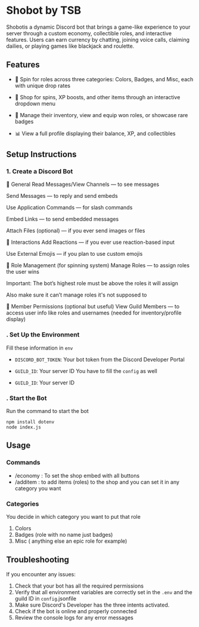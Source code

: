 # Shobot by TSB
 Shobotis a dynamic Discord bot that brings a game-like experience to your server through a custom economy, collectible roles, and interactive features. Users can earn currency by chatting, joining voice calls, claiming dailies, or playing games like blackjack and roulette.
 
## Features

- 🎰 Spin for roles across three categories: Colors, Badges, and Misc, each with unique drop rates

- 🛒 Shop for spins, XP boosts, and other items through an interactive dropdown menu

- 🎒 Manage their inventory, view and equip won roles, or showcase rare badges

- 📊 View a full profile displaying their balance, XP, and collectibles

## Setup Instructions

### 1. Create a Discord Bot

🔹 General
Read Messages/View Channels — to see messages

Send Messages — to reply and send embeds

Use Application Commands — for slash commands

Embed Links — to send embedded messages

Attach Files (optional) — if you ever send images or files

🔹 Interactions
Add Reactions — if you ever use reaction-based input

Use External Emojis — if you plan to use custom emojis

🔹 Role Management (for spinning system)
Manage Roles — to assign roles the user wins

Important: The bot’s highest role must be above the roles it will assign

Also make sure it can’t manage roles it's not supposed to

🔹 Member Permissions (optional but useful)
View Guild Members — to access user info like roles and usernames (needed for inventory/profile display)



### . Set Up the Environment
Fill these information in `env` 

   - `DISCORD_BOT_TOKEN`: Your bot token from the Discord Developer Portal
   - `GUILD_ID`: Your server ID 
   You have to fill the `config` as well

   - `GUILD_ID`: Your server ID 

### . Start the Bot

Run the command to start the bot

```
npm install dotenv
node index.js
```

## Usage

### Commands 

- /economy : To set the shop embed with all buttons 
- /additem : to add items (roles) to the shop and you can set it in any category you want 

### Categories

You decide in which category you want to put that role 
1. Colors 
2. Badges (role with no name just badges)
3. Misc ( anything else an epic role for example)

## Troubleshooting

If you encounter any issues:

1. Check that your bot has all the required permissions
2. Verify that all environment variables are correctly set in the `.env` and the guild ID in `config`.jsonfile
3. Make sure Discord's Developer has the three intents activated.
4. Check if the bot is online and properly connected
5. Review the console logs for any error messages